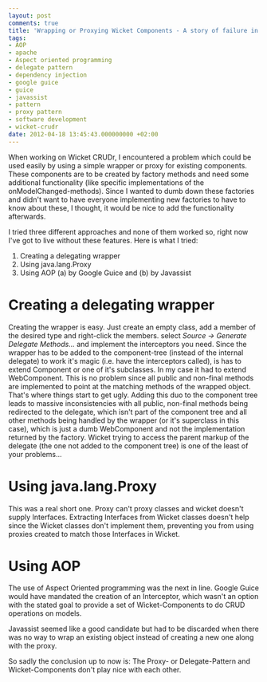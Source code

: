 ```yaml
---
layout: post
comments: true
title: 'Wrapping or Proxying Wicket Components - A story of failure in three acts '
tags:
- AOP
- apache
- Aspect oriented programming
- delegate pattern
- dependency injection
- google guice
- guice
- javassist
- pattern
- proxy pattern
- software development
- wicket-crudr
date: 2012-04-18 13:45:43.000000000 +02:00
---
```

When working on Wicket CRUDr, I encountered a problem which could be used easily by using a simple wrapper or proxy for existing components. These components are to be created by factory methods and need some additional functionality (like specific implementations of the onModelChanged-methods). Since I wanted to dumb down these factories and didn't want to have everyone implementing new factories to have to know about these, I thought, it would be nice to add the functionality afterwards.


I tried three different approaches and none of them worked so, right now I've got to live without these features. Here is what I tried:

1. Creating a delegating wrapper
2. Using java.lang.Proxy
3. Using AOP (a) by Google Guice and (b) by Javassist

# Creating a delegating wrapper #
Creating the wrapper is easy. Just create an empty class, add a member of the desired type and right-click the members. select *Source -> Generate Delegate Methods...* and implement the interceptors you need. Since the wrapper has to be added to the component-tree (instead of the internal delegate) to work it's magic (i.e. have the interceptors called), is has to extend Component or one of it's subclasses. In my case it had to extend WebComponent. This is no problem since all public and non-final methods are implemented to point at the matching methods of the wrapped object. That's where things start to get ugly. Adding this duo to the component tree leads to massive inconsistencies with all public, non-final methods being redirected to the delegate, which isn't part of the component tree and all other methods being handled by the wrapper (or it's superclass in this case), which is just a dumb WebComponent and not the implementation returned by the factory. Wicket trying to access the parent markup of the delegate (the one not added to the component tree) is one of the least of your problems...

# Using java.lang.Proxy #
This was a real short one. Proxy can't proxy classes and wicket doesn't supply Interfaces. Extracting Interfaces from Wicket classes doesn't help since the Wicket classes don't implement them, preventing you from using proxies created to match those Interfaces in Wicket.

# Using AOP #
The use of Aspect Oriented programming was the next in line. Google Guice would have mandated the creation of an Interceptor, which wasn't an option with the stated goal to provide a set of Wicket-Components to do CRUD operations on models.

Javassist seemed like a good candidate but had to be discarded when there was no way to wrap an existing object instead of creating a new one along with the proxy.

So sadly the conclusion up to now is: The Proxy- or Delegate-Pattern and Wicket-Components don't play nice with each other.